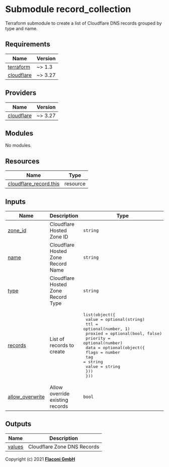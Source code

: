 # Submodule record_collection

Terraform submodule to create a list of Cloudflare DNS records grouped by type and name.

<!-- BEGINNING OF PRE-COMMIT-TERRAFORM DOCS HOOK -->
## Requirements

| Name | Version |
|------|---------|
| <a name="requirement_terraform"></a> [terraform](#requirement\_terraform) | ~> 1.3 |
| <a name="requirement_cloudflare"></a> [cloudflare](#requirement\_cloudflare) | ~> 3.27 |

## Providers

| Name | Version |
|------|---------|
| <a name="provider_cloudflare"></a> [cloudflare](#provider\_cloudflare) | ~> 3.27 |

## Modules

No modules.

## Resources

| Name | Type |
|------|------|
| [cloudflare_record.this](https://registry.terraform.io/providers/cloudflare/cloudflare/latest/docs/resources/record) | resource |

## Inputs

| Name | Description | Type | Default | Required |
|------|-------------|------|---------|:--------:|
| <a name="input_zone_id"></a> [zone\_id](#input\_zone\_id) | Cloudflare Hosted Zone ID | `string` | n/a | yes |
| <a name="input_name"></a> [name](#input\_name) | Cloudflare Hosted Zone Record Name | `string` | n/a | yes |
| <a name="input_type"></a> [type](#input\_type) | Cloudflare Hosted Zone Record Type | `string` | n/a | yes |
| <a name="input_records"></a> [records](#input\_records) | List of records to create | <pre>list(object({<br>    value    = optional(string)<br>    ttl      = optional(number, 1)<br>    proxied  = optional(bool, false)<br>    priority = optional(number)<br>    data = optional(object({<br>      flags = number<br>      tag   = string<br>      value = string<br>    }))<br>  }))</pre> | `[]` | no |
| <a name="input_allow_overwrite"></a> [allow\_overwrite](#input\_allow\_overwrite) | Allow override existing records | `bool` | `false` | no |

## Outputs

| Name | Description |
|------|-------------|
| <a name="output_values"></a> [values](#output\_values) | Cloudflare Zone DNS Records |

<!-- END OF PRE-COMMIT-TERRAFORM DOCS HOOK -->

Copyright (c) 2021 **[Flaconi GmbH](https://github.com/flaconi)**
